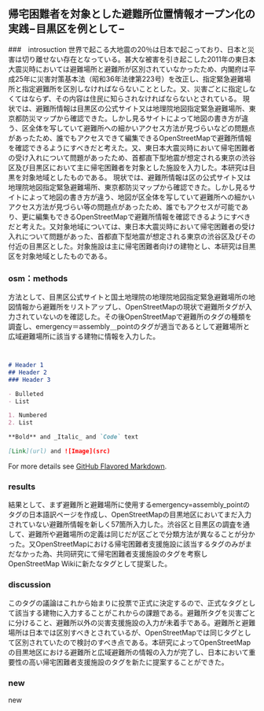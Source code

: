## 帰宅困難者を対象とした避難所位置情報オープン化の実践−目黒区を例として−

###　introsuction
世界で起こる大地震の20％は日本で起こっており、日本と災害は切り離せない存在となっている。甚大な被害を引き起こした2011年の東日本大震災時においては避難場所と避難所が区別されていなかったため、内閣府は平成25年に災害対策基本法（昭和36年法律第223号）を改正し、指定緊急避難場所と指定避難所を区別しなければならないこととした。又、災害ごとに指定しなくてはならず、その内容は住民に知らされなければならないとされている。
現状では、避難所情報は目黒区の公式サイト又は地理院地図指定緊急避難場所、東京都防災マップから確認できた。しかし見るサイトによって地図の書き方が違う、区全体を写していて避難所への細かいアクセス方法が見づらいなどの問題点があったため、誰でもアクセスできて編集できるOpenStreetMapで避難所情報を確認できるようにすべきだと考えた。又、東日本大震災時において帰宅困難者の受け入れについて問題があったため、首都直下型地震が想定される東京の渋谷区及び目黒区において主に帰宅困難者を対象とした施設を入力した。本研究は目黒を対象地域としたものである。
現状では、避難所情報は区の公式サイト又は地理院地図指定緊急避難場所、東京都防災マップから確認できた。しかし見るサイトによって地図の書き方が違う、地図が区全体を写していて避難所への細かいアクセス方法が見づらい等の問題点があったため、誰でもアクセスが可能であり、更に編集もできるOpenStreetMapで避難所情報を確認できるようにすべきだと考えた。又対象地域については、東日本大震災時において帰宅困難者の受け入れについて問題があった、首都直下型地震が想定される東京の渋谷区及びその付近の目黒区とした。対象施設は主に帰宅困難者向けの建物とし、本研究は目黒区を対象地域としたものである。


### osm：methods

方法として、目黒区公式サイトと国土地理院の地理院地図指定緊急避難場所の地図情報から避難所をリストアップし、OpenStreetMapの現状で避難所タグが入力されていないのを確認した。その後OpenStreetMapで避難所のタグの種類を調査し、emergency＝assembly＿pointのタグが適当であるとして避難場所と広域避難場所に該当する建物に情報を入力した。

```markdown


# Header 1
## Header 2
### Header 3

- Bulleted
- List

1. Numbered
2. List

**Bold** and _Italic_ and `Code` text

[Link](url) and ![Image](src)
```

For more details see [GitHub Flavored Markdown](https://guides.github.com/features/mastering-markdown/).

### results

結果として、まず避難所と避難場所に使用するemergency=assembly_pointのタグの日本語訳ページを作成し、OpenStreetMapの目黒地区においてまだ入力されていない避難所情報を新しく57箇所入力した。渋谷区と目黒区の調査を通して、避難所や避難場所の定義は同じだが区ごとで分類方法が異なることが分かった。又OpenStreetMapにおける帰宅困難者支援施設に該当するタグのみがまだなかった為、共同研究にて帰宅困難者支援施設のタグを考察しOpenStreetMap Wikiに新たなタグとして提案した。

### discussion

このタグの議論はこれから始まりに投票で正式に決定するので、正式なタグとして該当する建物に入力することがこれからの課題である。避難所タグを災害ごとに分けること、避難所以外の災害支援施設の入力が未着手である。避難所と避難場所は日本では区別すべきとされているが、OpenStreetMapでは同じタグとして区別されていたので検討のすべき点である。本研究によってOpenStreetMapの目黒地区における避難所と広域避難所の情報の入力が完了し、日本において重要性の高い帰宅困難者支援施設のタグを新たに提案することができた。
### new

new
